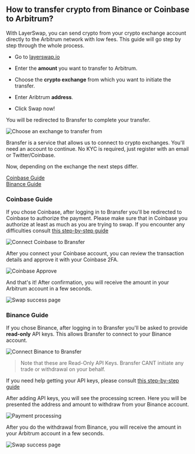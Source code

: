 ## How to transfer crypto from Binance or Coinbase to Arbitrum?

With LayerSwap, you can send crypto from your crypto exchange account directly to the Arbitrum network with low fees.
This guide will go step by step through the whole process.

- Go to [layerswap.io](https://layerswap.io)

- Enter the **amount** you want to transfer to Arbitrum.
- Choose the **crypto exchange** from which you want to initiate the transfer.
- Enter Aribtrum **address**.
- Click Swap now!

You will be redirected to Bransfer to complete your transfer.

![Choose an exchange to transfer from](/images/bransfer_choose_exchange.png)

Bransfer is a service that allows us to connect to crypto exchanges.
You'll need an account to continue. No KYC is required, just register with an email or Twitter/Coinbase.

Now, depending on the exchange the next steps differ.

[Coinbase Guide](#coinbase-guide) <br />
[Binance Guide](#binance-guide) <br />

### Coinbase Guide

If you chose Coinbase, after logging in to Bransfer you'll be redirected to Coinbase to authorize the payment. 
Please make sure that in Coinbase you authorize at least as much as you are trying to swap. If you encounter any difficulties consult [this step-by-step guide](https://help.bransfer.io/article/guide-coinbase)

![Connect Coinbase to Bransfer](/images/coinbase_authorize.png)

After you connect your Coinbase account, you can review the transaction details and approve it with your Coinbase 2FA.

![Coinbase Approve](/images/coinbase_confirm.png)

And that's it! After confirmation, you will receive the amount in your Arbitrum account in a few seconds.

![Swap success page](/images/swap_success.png)

### Binance Guide

If you chose Binance, after logging in to Bransfer you'll be asked to provide **read-only** API keys. This allows Bransfer to connect to your Binance account.  

![Connect Binance to Bransfer](/images/binance_connect_bransfer.png)
> Note that these are Read-Only API Keys. Bransfer CANT initiate any trade or withdrawal on your behalf.

If you need help getting your API keys, please consult [this step-by-step guide](https://help.bransfer.io/article/guide-binance)

After adding API keys, you will see the processing screen.
Here you will be presented the address and amount to withdraw from your Binance account.

![Payment processing](/images/payment_processing.png)

After you do the withdrawal from Binance, you will receive the amount in your Arbitrum account in a few seconds.

![Swap success page](/images/swap_success.png)